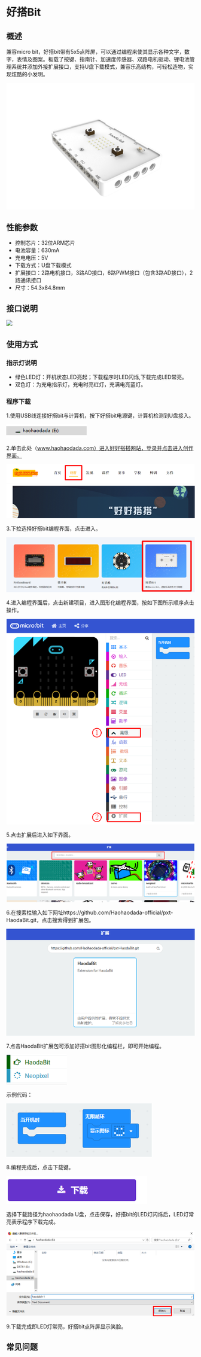 # 好搭Bit

## 概述

兼容micro bit，好搭bit带有5x5点阵屏，可以通过编程来使其显示各种文字，数字，表情及图案。板载了按键、指南针、加速度传感器、双路电机驱动、锂电池管理系统并添加外接扩展接口，支持U盘下载模式，兼容乐高结构，可轻松造物，实现炫酷的小发明。

![](../.gitbook/assets/haodabit-1.png)

## 性能参数

* 控制芯片：32位ARM芯片
* 电池容量：630mA
* 充电电压：5V
* 下载方式：U盘下载模式
* 扩展接口：2路电机接口，3路AD接口，6路PWM接口（包含3路AD接口），2路通讯接口
* 尺寸：54.3x84.8mm

## 接口说明

![](../.gitbook/assets/haodabit-2.png)

## 使用方式

### 指示灯说明

* 绿色LED灯：开机状态LED亮起；下载程序时LED闪烁,下载完成LED常亮。
* 双色灯：为充电指示灯，充电时亮红灯，充满电亮蓝灯。

### 程序下载

1.使用USB线连接好搭bit与计算机，按下好搭bit电源键，计算机检测到U盘接入。

![](../.gitbook/assets/haodabit-3.png)

2.单击此处（www.haohaodada.com）进入好好搭搭网站，登录并点击进入创作界面。

![](../.gitbook/assets/haodabit-4.png)

3.下拉选择好搭bit编程界面，点击进入。

![](../.gitbook/assets/haodabit-5.png)

4.进入编程界面后，点击新建项目，进入图形化编程界面，按如下图所示顺序点击操作。

![](../.gitbook/assets/haodabit-6.png)

5.点击扩展后进入如下界面。

![](../.gitbook/assets/haodabit-7.png)

6.在搜索栏输入如下网址https://github.com/Haohaodada-official/pxt-HaodaBit.git，点击搜索得到扩展包。

![](../.gitbook/assets/haodabit-8.png)

7.点击HaodaBit扩展包可添加好搭bit图形化编程栏，即可开始编程。

![](../.gitbook/assets/haodabit-9.png)

示例代码：

![](../.gitbook/assets/haodabit-10.png)

8.编程完成后，点击下载键。

![](../.gitbook/assets/haodabit-11.png)

选择下载路径为haohaodada U盘，点击保存，好搭bit的LED灯闪烁后，LED灯常亮表示程序下载完成。

![](../.gitbook/assets/haodabit-12.png)

9.下载完成即LED灯常亮，好搭bit点阵屏显示笑脸。

## 常见问题